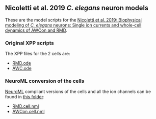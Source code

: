 ## Nicoletti et al. 2019 _C. elegans_ neuron models 

These are the model scripts for the [Nicoletti et al. 2019: Biophysical modeling of _C. elegans_ neurons: Single ion currents and whole-cell dynamics of AWCon and RMD](https://journals.plos.org/plosone/article?id=10.1371/journal.pone.0218738).

### Original XPP scripts

The XPP files for the 2 cells are:

- [RMD.ode](RMD.ode)
- [AWC.ode](AWC.ode)

### NeuroML conversion of the cells

[NeuroML](http://www.neuroml.org) compliant versions of the cells and all the ion channels can be found in [this folder](NeuroML2):

- [RMD.cell.nml](RMD.cell.nml)
- [AWCon.cell.nml](AWC.cell.nml)
